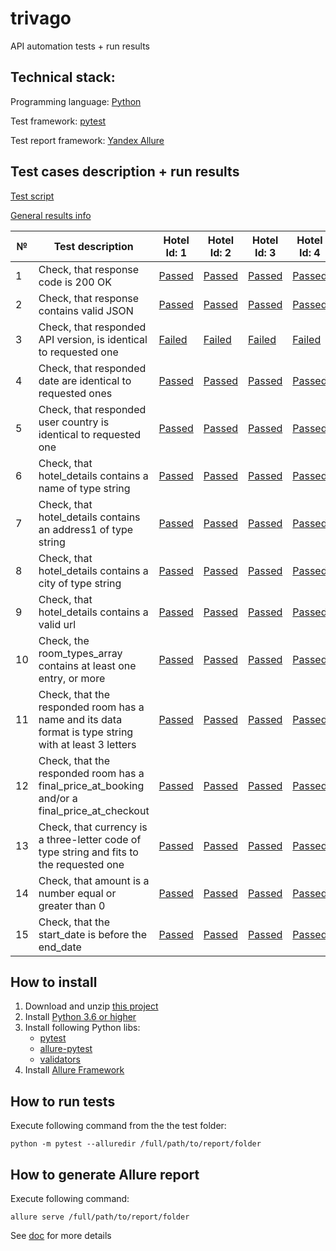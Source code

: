 # trivago
API automation tests + run results

## Technical stack:
Programming language: [Python](https://www.python.org/)

Test framework: [pytest](https://docs.pytest.org/en/latest/)

Test report framework: [Yandex Allure](http://allure.qatools.ru/)


## Test cases description + run results

[Test script](https://github.com/alderven/ogavirt/blob/master/test_api_booking_availability.py)

[General results info](https://raw.githack.com/alderven/ogavirt/master/allure-report/#graph)

№  | Test description                                                                                    | Hotel Id: 1 | Hotel Id: 2 | Hotel Id: 3 | Hotel Id: 4 
---|------------------------------------------------------------------------------------------------------|-------------|-------------|-------------|------------
1  | Check, that response code is 200 OK                                                                  | [Passed](https://raw.githack.com/alderven/ogavirt/master/allure-report/index.html#suites/32a50fc77e91b1dba530529ef8521191/286cd1c237704093/) | [Passed](https://raw.githack.com/alderven/ogavirt/master/allure-report/index.html#suites/32a50fc77e91b1dba530529ef8521191/47439ea538517277/) | [Passed](https://raw.githack.com/alderven/ogavirt/master/allure-report/index.html#suites/32a50fc77e91b1dba530529ef8521191/1a73b80948980896/) | [Passed](https://raw.githack.com/alderven/ogavirt/master/allure-report/index.html#suites/32a50fc77e91b1dba530529ef8521191/41f2f19e8a84d801/)
2  | Check, that response contains valid JSON                                                             | [Passed](https://raw.githack.com/alderven/ogavirt/master/allure-report/index.html#suites/32a50fc77e91b1dba530529ef8521191/2681308218dd1500/) | [Passed](https://raw.githack.com/alderven/ogavirt/master/allure-report/index.html#suites/32a50fc77e91b1dba530529ef8521191/5c7745227a3430ca/) | [Passed](https://raw.githack.com/alderven/ogavirt/master/allure-report/index.html#suites/32a50fc77e91b1dba530529ef8521191/422cad6cb45afd2c/) | [Passed](https://raw.githack.com/alderven/ogavirt/master/allure-report/index.html#suites/32a50fc77e91b1dba530529ef8521191/c6eb87a696f2ac5d/)
3  | Check, that responded API version, is identical to requested one                                     | [Failed](https://raw.githack.com/alderven/ogavirt/master/allure-report/index.html#suites/32a50fc77e91b1dba530529ef8521191/f3729ae95eb488c7/) | [Failed](https://raw.githack.com/alderven/ogavirt/master/allure-report/index.html#suites/32a50fc77e91b1dba530529ef8521191/6a3c31a0bc625ce/) | [Failed](https://raw.githack.com/alderven/ogavirt/master/allure-report/index.html#suites/32a50fc77e91b1dba530529ef8521191/741c1da53793db52/) | [Failed](https://raw.githack.com/alderven/ogavirt/master/allure-report/index.html#suites/32a50fc77e91b1dba530529ef8521191/c4c3882003477bef/)
4  | Check, that responded date are identical to requested ones                                           | [Passed](https://raw.githack.com/alderven/ogavirt/master/allure-report/index.html#suites/32a50fc77e91b1dba530529ef8521191/50b9b2a9a8af6582/) | [Passed](https://raw.githack.com/alderven/ogavirt/master/allure-report/index.html#suites/32a50fc77e91b1dba530529ef8521191/736f422b5308024e/) | [Passed](https://raw.githack.com/alderven/ogavirt/master/allure-report/index.html#suites/32a50fc77e91b1dba530529ef8521191/a9545c46c44b41f1/) | [Passed](https://raw.githack.com/alderven/ogavirt/master/allure-report/index.html#suites/32a50fc77e91b1dba530529ef8521191/937c8201f3b38a88/)
5  | Check, that responded user country is identical to requested one                                     | [Passed](https://raw.githack.com/alderven/ogavirt/master/allure-report/index.html#suites/32a50fc77e91b1dba530529ef8521191/87fc99d1afcf9d0f/) | [Passed](https://raw.githack.com/alderven/ogavirt/master/allure-report/index.html#suites/32a50fc77e91b1dba530529ef8521191/c40320fe60a33e7b/) | [Passed](https://raw.githack.com/alderven/ogavirt/master/allure-report/index.html#suites/32a50fc77e91b1dba530529ef8521191/eaac7d3f990d8a99/) | [Passed](https://raw.githack.com/alderven/ogavirt/master/allure-report/index.html#suites/32a50fc77e91b1dba530529ef8521191/654a1709c556fe5a/)
6  | Check, that hotel_details contains a name of type string                                             | [Passed](https://raw.githack.com/alderven/ogavirt/master/allure-report/index.html#suites/32a50fc77e91b1dba530529ef8521191/832bf57dc64d7f77/) | [Passed](https://raw.githack.com/alderven/ogavirt/master/allure-report/index.html#suites/32a50fc77e91b1dba530529ef8521191/65bb2577782a65ad/) | [Passed](https://raw.githack.com/alderven/ogavirt/master/allure-report/index.html#suites/32a50fc77e91b1dba530529ef8521191/a6f86c5842b3ebc1/) | [Passed](https://raw.githack.com/alderven/ogavirt/master/allure-report/index.html#suites/32a50fc77e91b1dba530529ef8521191/1f5ecf5cc800770d/)
7  | Check, that hotel_details contains an address1 of type string                                        | [Passed](https://raw.githack.com/alderven/ogavirt/master/allure-report/index.html#suites/32a50fc77e91b1dba530529ef8521191/bf55140a6f81eef/) | [Passed](https://raw.githack.com/alderven/ogavirt/master/allure-report/index.html#suites/32a50fc77e91b1dba530529ef8521191/5ac5f89a65023aa0/) | [Passed](https://raw.githack.com/alderven/ogavirt/master/allure-report/index.html#suites/32a50fc77e91b1dba530529ef8521191/1bf5791874f729ee/) | [Passed](https://raw.githack.com/alderven/ogavirt/master/allure-report/index.html#suites/32a50fc77e91b1dba530529ef8521191/1cd213d4b770824b/)
8  | Check, that hotel_details contains a city of type string                                             | [Passed](https://raw.githack.com/alderven/ogavirt/master/allure-report/index.html#suites/32a50fc77e91b1dba530529ef8521191/5c76675adb80c177/) | [Passed](https://raw.githack.com/alderven/ogavirt/master/allure-report/index.html#suites/32a50fc77e91b1dba530529ef8521191/b48447766858b0a4/) | [Passed](https://raw.githack.com/alderven/ogavirt/master/allure-report/index.html#suites/32a50fc77e91b1dba530529ef8521191/261a58b1eb4034ad/) | [Passed](https://raw.githack.com/alderven/ogavirt/master/allure-report/index.html#suites/32a50fc77e91b1dba530529ef8521191/d0450de8f7d072ba/)
9  | Check, that hotel_details contains a valid url                                                       | [Passed](https://raw.githack.com/alderven/ogavirt/master/allure-report/index.html#suites/32a50fc77e91b1dba530529ef8521191/bc695fe4daac49e3/) | [Passed](https://raw.githack.com/alderven/ogavirt/master/allure-report/index.html#suites/32a50fc77e91b1dba530529ef8521191/3e4daa6c066b5288/) | [Passed](https://raw.githack.com/alderven/ogavirt/master/allure-report/index.html#suites/32a50fc77e91b1dba530529ef8521191/b825d0034c57b3bf/) | [Passed](https://raw.githack.com/alderven/ogavirt/master/allure-report/index.html#suites/32a50fc77e91b1dba530529ef8521191/a363154c1e2724f5/)
10 | Check, the room_types_array contains at least one entry, or more                                     | [Passed](https://raw.githack.com/alderven/ogavirt/master/allure-report/index.html#suites/32a50fc77e91b1dba530529ef8521191/c1503b7652ae8f1/) | [Passed](https://raw.githack.com/alderven/ogavirt/master/allure-report/index.html#suites/32a50fc77e91b1dba530529ef8521191/832f4670f06a420d/) | [Passed](https://raw.githack.com/alderven/ogavirt/master/allure-report/index.html#suites/32a50fc77e91b1dba530529ef8521191/9639b3756db1ffac/) | [Passed](https://raw.githack.com/alderven/ogavirt/master/allure-report/index.html#suites/32a50fc77e91b1dba530529ef8521191/d877dd5e3f3f1081/)
11 | Check, that the responded room has a name and its data format is type string with at least 3 letters | [Passed](https://raw.githack.com/alderven/ogavirt/master/allure-report/index.html#suites/32a50fc77e91b1dba530529ef8521191/85305f4fba41389c/) | [Passed](https://raw.githack.com/alderven/ogavirt/master/allure-report/index.html#suites/32a50fc77e91b1dba530529ef8521191/cdea003accbe8508/) | [Passed](https://raw.githack.com/alderven/ogavirt/master/allure-report/index.html#suites/32a50fc77e91b1dba530529ef8521191/11535149822b75b5/) | [Passed](https://raw.githack.com/alderven/ogavirt/master/allure-report/index.html#suites/32a50fc77e91b1dba530529ef8521191/6eb4bf5f894c7a5/)
12 | Check, that the responded room has a final_price_at_booking and/or a final_price_at_checkout         | [Passed](https://raw.githack.com/alderven/ogavirt/master/allure-report/index.html#suites/32a50fc77e91b1dba530529ef8521191/e0d63b24532b225c/) | [Passed](https://raw.githack.com/alderven/ogavirt/master/allure-report/index.html#suites/32a50fc77e91b1dba530529ef8521191/e19eb14465ea0eb0/) | [Passed](https://raw.githack.com/alderven/ogavirt/master/allure-report/index.html#suites/32a50fc77e91b1dba530529ef8521191/67ea341e0f85f8d/) | [Passed](https://raw.githack.com/alderven/ogavirt/master/allure-report/index.html#suites/32a50fc77e91b1dba530529ef8521191/46e74942c4f8bb49/)
13 | Check, that currency is a three-letter code of type string and fits to the requested one             | [Passed](https://raw.githack.com/alderven/ogavirt/master/allure-report/index.html#suites/32a50fc77e91b1dba530529ef8521191/cd86ea5f59a8d741/) | [Passed](https://raw.githack.com/alderven/ogavirt/master/allure-report/index.html#suites/32a50fc77e91b1dba530529ef8521191/783a7b6f246088b9/) | [Passed](https://raw.githack.com/alderven/ogavirt/master/allure-report/index.html#suites/32a50fc77e91b1dba530529ef8521191/99d272b6faa89117/) | [Passed](https://raw.githack.com/alderven/ogavirt/master/allure-report/index.html#suites/32a50fc77e91b1dba530529ef8521191/4d7e0d9a67d6c449/)
14 | Check, that amount is a number equal or greater than 0                                               | [Passed](https://raw.githack.com/alderven/ogavirt/master/allure-report/index.html#suites/32a50fc77e91b1dba530529ef8521191/52af39d4147c8051/) | [Passed](https://raw.githack.com/alderven/ogavirt/master/allure-report/index.html#suites/32a50fc77e91b1dba530529ef8521191/98a4fe8393eab099/) | [Passed](https://raw.githack.com/alderven/ogavirt/master/allure-report/index.html#suites/32a50fc77e91b1dba530529ef8521191/a463215a6af6b789/) | [Passed](https://raw.githack.com/alderven/ogavirt/master/allure-report/index.html#suites/32a50fc77e91b1dba530529ef8521191/f59c98d5a96005d4/)
15 | Check, that the start_date is before the end_date                                                    | [Passed](https://raw.githack.com/alderven/ogavirt/master/allure-report/index.html#suites/32a50fc77e91b1dba530529ef8521191/d09000eeff2427e4/) | [Passed](https://raw.githack.com/alderven/ogavirt/master/allure-report/index.html#suites/32a50fc77e91b1dba530529ef8521191/4af96614cc81ab01/) | [Passed](https://raw.githack.com/alderven/ogavirt/master/allure-report/index.html#suites/32a50fc77e91b1dba530529ef8521191/a67149482b2fe4f6/) | [Passed](https://raw.githack.com/alderven/ogavirt/master/allure-report/index.html#suites/32a50fc77e91b1dba530529ef8521191/d00d71acb512a044/)


## How to install
1. Download and unzip [this project](https://github.com/alderven/ogavirt/archive/master.zip)
1. Install [Python 3.6 or higher](https://www.python.org/downloads/)
1. Install following Python libs:
   * [pytest](https://docs.pytest.org/en/latest/)
   * [allure-pytest](https://pypi.python.org/pypi/allure-pytest)
   * [validators](https://validators.readthedocs.io/en/latest/)
1. Install [Allure Framework](https://docs.qameta.io/allure/latest/)


## How to run tests
Execute following command from the the test folder:
```
python -m pytest --alluredir /full/path/to/report/folder
```

## How to generate Allure report
Execute following command:
```
allure serve /full/path/to/report/folder
```
See [doc](https://docs.qameta.io/allure/#_report_generation) for more details
